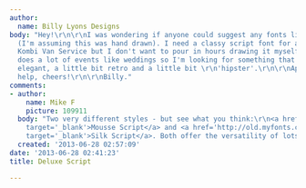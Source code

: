 ```yaml
---
author:
  name: Billy Lyons Designs
body: "Hey!\r\n\r\nI was wondering if anyone could suggest any fonts like this one
  (I'm assuming this was hand drawn). I need a classy script font for a client's Deluxe
  Kombi Van Service but I don't want to pour in hours drawing it myself by hand.\r\n\r\nHe
  does a lot of events like weddings so I'm looking for something that looks quality,
  elegant, a little bit retro and a little bit \r\n'hipster'.\r\n\r\nAppreciate any
  help, cheers!\r\n\r\nBilly."
comments:
- author:
    name: Mike F
    picture: 109911
  body: "Two very different styles - but see what you think:\r\n<a href='http://old.myfonts.com/fonts/sudtipos/mousse-script/'
    target='_blank'>Mousse Script</a> and <a href='http://old.myfonts.com/fonts/canadatype/silk-script/'
    target='_blank'>Silk Script</a>. Both offer the versatility of lots of alternates."
  created: '2013-06-28 02:57:09'
date: '2013-06-28 02:41:23'
title: Deluxe Script

---
```

